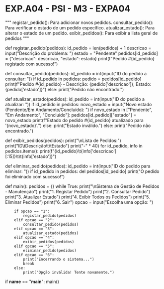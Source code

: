 <h1> EXP.A04 - PSI - M3 - EXPA04</h1>

"""
registar_pedido(): Para adicionar novos pedidos.
consultar_pedido(): Para verificar o estado de um pedido específico.
atualizar_estado(): Para alterar o estado de um pedido.
exibir_pedidos(): Para exibir a lista geral de pedidos
"""    

def registar_pedido(pedidos):
    id_pedido = len(pedidos) + 1
    descricao = input("Descrição do problema: ")
    estado = "Pendente"
    pedidos[id_pedido] = {"descricao": descricao, "estado": estado}
    print(f"Pedido #{id_pedido} registado com sucesso!")

def consultar_pedido(pedidos):
    id_pedido = int(input("ID do pedido a consultar: "))
    if id_pedido in pedidos:
        pedido = pedidos[id_pedido]
        print(f"Pedido #{id_pedido} - Descrição: {pedido['descricao']}, Estado: {pedido['estado']}")
    else:
        print("Pedido não encontrado.")

def atualizar_estado(pedidos):
    id_pedido = int(input("ID do pedido a atualizar: "))
    if id_pedido in pedidos:
        novo_estado = input("Novo estado (Pendente/Em Andamento/Concluído): ")
        if novo_estado in ["Pendente", "Em Andamento", "Concluído"]:
            pedidos[id_pedido]["estado"] = novo_estado
            print(f"Estado do pedido #{id_pedido} atualizado para '{novo_estado}'.")
        else:
            print("Estado inválido.")
    else:
        print("Pedido não encontrado.")

def exibir_pedidos(pedidos):
    print("\nLista de Pedidos:")
    print("ID\tDescrição\t\tEstado")
    print("-" * 40)
    for id_pedido, info in pedidos.items():
        print(f"{id_pedido}\t{info['descricao'][:15]}\t\t{info['estado']}")

def eliminar_pedido(pedidos):
    id_pedido = int(input("ID do pedido para eliminar: "))
    if id_pedido in pedidos:
        del pedidos[id_pedido]
        print("O pedido foi eliminado com sucesso!")

def main():
    pedidos = {}
    while True:
        print("\nSistema de Gestão de Pedidos - Manutenção")
        print("1. Registar Pedido")
        print("2. Consultar Pedido")
        print("3. Atualizar Estado")
        print("4. Exibir Todos os Pedidos")
        print("5. Eliminar Pedidos")
        print("6. Sair")
        opcao = input("Escolha uma opção: ")

        if opcao == "1":
            registar_pedido(pedidos)
        elif opcao == "2":
            consultar_pedido(pedidos)
        elif opcao == "3":
            atualizar_estado(pedidos)
        elif opcao == "4":
            exibir_pedidos(pedidos)
        elif opcao == "5":
            eliminar_pedido(pedidos)
        elif opcao == "6":
            print("Encerrando o sistema...")
            break
        else:
            print("Opção inválida! Tente novamente.")

if __name__ == "__main__":
    main()
